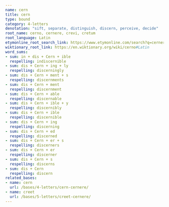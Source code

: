 ```yaml
---
name: cern
title: cern
type: bound
category: 4-letters
denotation: "sift, separate, distinguish, discern, perceive, decide"
root_name: cerno, cernere, crevi, cretum
root_language: Latin
etymonline_root_search_link: https://www.etymonline.com/search?q=cernere
wiktionary_root_link: https://en.wiktionary.org/wiki/cerno#Latin
word_sums:
- sum: in + dis + Cern + ible
  respelling: indiscernible
- sum: dis + Cern + ing + ly
  respelling: discerningly
- sum: dis + Cern + ment + s
  respelling: discernments
- sum: dis + Cern + ment
  respelling: discernment
- sum: dis + Cern + able
  respelling: discernable
- sum: dis + Cern + ible + y
  respelling: discernibly
- sum: dis + Cern + ible
  respelling: discernible
- sum: dis + Cern + ing
  respelling: discerning
- sum: dis + Cern + ed
  respelling: discerned
- sum: dis + Cern + er + s
  respelling: discerners
- sum: dis + Cern + er
  respelling: discerner
- sum: dis + Cern + s
  respelling: discerns
- sum: dis + Cern
  respelling: discern
related_bases:
- name: cern
  url: /bases/4-letters/cern-cernere/
- name: creet
  url: /bases/5-letters/creet-cernere/
---
```

